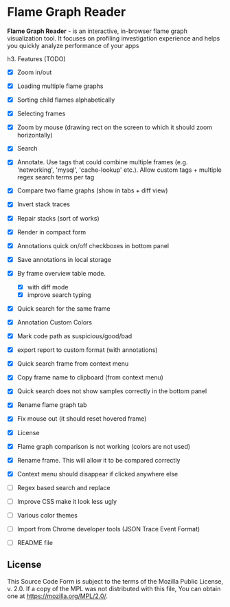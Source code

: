 Flame Graph Reader
==================

**Flame Graph Reader** - is an interactive, in-browser flame graph visualization tool. It focuses on profiling investigation experience and helps you quickly analyze performance of your apps


h3. Features (TODO)
- [x] Zoom in/out
- [x] Loading multiple flame graphs
- [x] Sorting child flames alphabetically
- [x] Selecting frames
- [x] Zoom by mouse (drawing rect on the screen to which it should zoom horizontally)
- [x] Search
- [x] Annotate. Use tags that could combine multiple frames (e.g. 'networking', 'mysql', 'cache-lookup' etc.). Allow custom tags + multiple regex search terms per tag
- [x] Compare two flame graphs (show in tabs + diff view)
- [x] Invert stack traces
- [x] Repair stacks (sort of works)
- [x] Render in compact form
- [x] Annotations quick on/off checkboxes in bottom panel
- [x] Save annotations in local storage
- [x] By frame overview table mode.
    - [x] with diff mode
    - [x] improve search typing
- [x] Quick search for the same frame
- [x] Annotation Custom Colors
- [x] Mark code path as suspicious/good/bad
- [x] export report to custom format (with annotations)
- [x] Quick search frame from context menu
- [x] Copy frame name to clipboard (from context menu)
- [x] Quick search does not show samples correctly in the bottom panel
- [x] Rename flame graph tab
- [x] Fix mouse out (it should reset hovered frame)
- [x] License
- [x] Flame graph comparison is not working (colors are not used)
- [x] Rename frame. This will allow it to be compared correctly
- [x] Context menu should disappear if clicked anywhere else
- [ ] Regex based search and replace
- [ ] Improve CSS make it look less ugly
- [ ] Various color themes
- [ ] Import from Chrome developer tools (JSON Trace Event Format)
- [ ] README file


License
---------
This Source Code Form is subject to the terms of the Mozilla Public License, v. 2.0. If a copy of the MPL was not distributed with this file, You can obtain one at https://mozilla.org/MPL/2.0/.